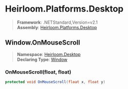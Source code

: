 # Heirloom.Platforms.Desktop

> **Framework**: .NETStandard,Version=v2.1  
> **Assembly**: [Heirloom.Platforms.Desktop][0]  

## Window.OnMouseScroll

> **Namespace**: [Heirloom.Desktop][0]  
> **Declaring Type**: [Window][1]  

### OnMouseScroll(float, float)

```cs
protected void OnMouseScroll(float x, float y)
```

[0]: ../../../Heirloom.Platforms.Desktop.md
[1]: ../Window.md
